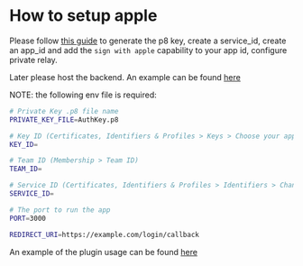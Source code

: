 # How to setup apple

Please follow [this guide](https://johncodeos.com/how-to-add-sign-in-with-apple-button-to-your-android-app-using-kotlin/) to generate the p8 key, create a service_id, create an app_id and add the `sign with apple` capability to your app id, configure private relay.

Later please host the backend. An example can be found [here](./example_backend.ts)

NOTE: the following env file is required:
```bash
# Private Key .p8 file name
PRIVATE_KEY_FILE=AuthKey.p8

# Key ID (Certificates, Identifiers & Profiles > Keys > Choose your app > Key ID)
KEY_ID=

# Team ID (Membership > Team ID)
TEAM_ID=

# Service ID (Certificates, Identifiers & Profiles > Identifiers > Change to Service IDs on the top right corner -> Choose your app -> Identifier)
SERVICE_ID=

# The port to run the app
PORT=3000

REDIRECT_URI=https://example.com/login/callback
```

An example of the plugin usage can be found [here](https://github.com/Cap-go/demo-app/blob/f96b8bc92f5c99a27bcb7fcd3acc885ed4501b0a/src/views/plugins/Auth.vue)